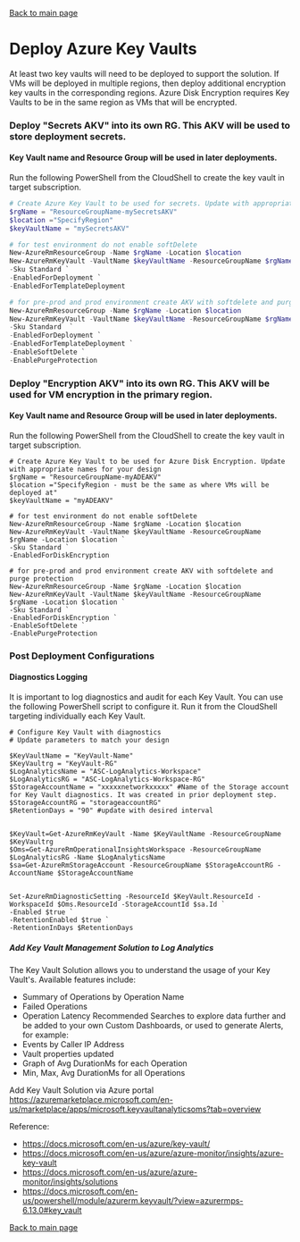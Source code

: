 [Back to main page](DeploymentOutline.md)

# Deploy Azure Key Vaults

At least two key vaults will need to be deployed to support the solution. If VMs will be 
deployed in multiple regions, then deploy additional encryption key vaults in the 
corresponding regions. Azure Disk Encryption requires Key Vaults to be in the same 
region as VMs that will be encrypted.

### Deploy "Secrets AKV" into its own RG. This AKV will be used to store deployment secrets. 
#### Key Vault name and Resource Group will be used in later deployments.
Run the following PowerShell from the CloudShell to create the key vault in target subscription. 

```PowerShell
# Create Azure Key Vault to be used for secrets. Update with appropriate names for your design
$rgName = "ResourceGroupName-mySecretsAKV"
$location ="SpecifyRegion"
$keyVaultName = "mySecretsAKV"

# for test environment do not enable softDelete
New-AzureRmResourceGroup -Name $rgName -Location $location
New-AzureRmKeyVault -VaultName $keyVaultName -ResourceGroupName $rgName -Location $location `
-Sku Standard `
-EnabledForDeployment `
-EnabledForTemplateDeployment

# for pre-prod and prod environment create AKV with softdelete and purge protection
New-AzureRmResourceGroup -Name $rgName -Location $location
New-AzureRmKeyVault -VaultName $keyVaultName -ResourceGroupName $rgName -Location $location `
-Sku Standard  `
-EnabledForDeployment `
-EnabledForTemplateDeployment `
-EnableSoftDelete `
-EnablePurgeProtection

```



### Deploy "Encryption AKV" into its own RG. This AKV will be used for VM encryption in the primary region.
#### Key Vault name and Resource Group will be used in later deployments. 
Run the following PowerShell from the CloudShell to create the key vault in target subscription.
```PS
# Create Azure Key Vault to be used for Azure Disk Encryption. Update with appropriate names for your design
$rgName = "ResourceGroupName-myADEAKV"
$location ="SpecifyRegion - must be the same as where VMs will be deployed at"
$keyVaultName = "myADEAKV"

# for test environment do not enable softDelete
New-AzureRmResourceGroup -Name $rgName -Location $location
New-AzureRmKeyVault -VaultName $keyVaultName -ResourceGroupName $rgName -Location $location `
-Sku Standard `
-EnabledForDiskEncryption

# for pre-prod and prod environment create AKV with softdelete and purge protection
New-AzureRmResourceGroup -Name $rgName -Location $location
New-AzureRmKeyVault -VaultName $keyVaultName -ResourceGroupName $rgName -Location $location `
-Sku Standard `
-EnabledForDiskEncryption `
-EnableSoftDelete `
-EnablePurgeProtection
```


### Post Deployment Configurations

#### Diagnostics Logging
It is important to log diagnostics and audit for each Key Vault. 
You can use the following PowerShell script to configure it. 
Run it from the CloudShell targeting individually each Key Vault. 


```PS
# Configure Key Vault with diagnostics
# Update parameters to match your design

$KeyVaultName = "KeyVault-Name"
$KeyVaultrg = "KeyVault-RG"
$LogAnalyticsName = "ASC-LogAnalytics-Workspace"
$LogAnalyticsRG = "ASC-LogAnalytics-Workspace-RG"
$StorageAccountName = "xxxxxnetworkxxxxx" #Name of the Storage account for Key Vault diagnostics. It was created in prior deployment step. 
$StorageAccountRG = "storageaccountRG"
$RetentionDays = "90" #update with desired interval


$KeyVault=Get-AzureRmKeyVault -Name $KeyVaultName -ResourceGroupName $KeyVaultrg
$Oms=Get-AzureRmOperationalInsightsWorkspace -ResourceGroupName $LogAnalyticsRG -Name $LogAnalyticsName
$sa=Get-AzureRmStorageAccount -ResourceGroupName $StorageAccountRG -AccountName $StorageAccountName


Set-AzureRmDiagnosticSetting -ResourceId $KeyVault.ResourceId -WorkspaceId $Oms.ResourceId -StorageAccountId $sa.Id `
-Enabled $true `
-RetentionEnabled $true `
-RetentionInDays $RetentionDays
```

##### Add Key Vault Management Solution to Log Analytics
The Key Vault Solution allows you to understand the usage of your Key Vault's. Available features include:
- Summary of Operations by Operation Name
- Failed Operations
- Operation Latency
Recommended Searches to explore data further and be added to your own Custom Dashboards, or used to generate Alerts, for example:
- Events by Caller IP Address
- Vault properties updated
- Graph of Avg DurationMs for each Operation
- Min, Max, Avg DurationMs for all Operations

Add Key Vault Solution via Azure portal https://azuremarketplace.microsoft.com/en-us/marketplace/apps/microsoft.keyvaultanalyticsoms?tab=overview 


Reference: 
- https://docs.microsoft.com/en-us/azure/key-vault/
- https://docs.microsoft.com/en-us/azure/azure-monitor/insights/azure-key-vault
- https://docs.microsoft.com/en-us/azure/azure-monitor/insights/solutions
- https://docs.microsoft.com/en-us/powershell/module/azurerm.keyvault/?view=azurermps-6.13.0#key_vault

[Back to main page](DeploymentOutline.md)